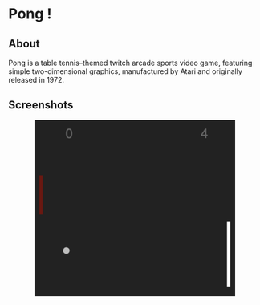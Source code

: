 # Pong ! 

## About 

Pong is a table tennis–themed twitch arcade sports video game, featuring simple two-dimensional graphics, manufactured by Atari and originally released in 1972.

## Screenshots

<p align="center">
	<img width="400" src="screenshots/1.png" />
</p>
